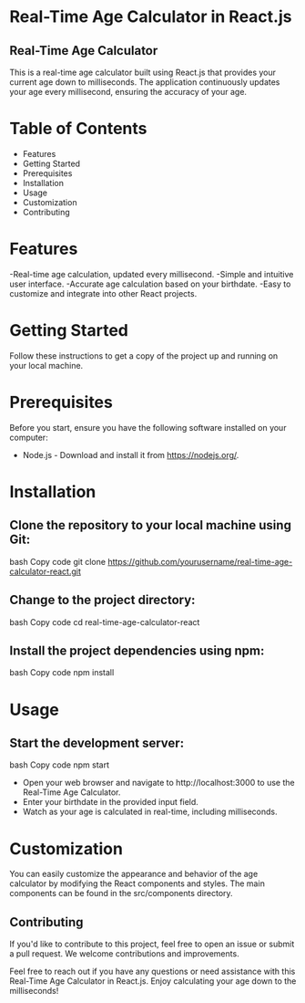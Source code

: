 # Real-Time Age Calculator in React.js
## Real-Time Age Calculator

This is a real-time age calculator built using React.js that provides your current age down to milliseconds. The application continuously updates your age every millisecond, ensuring the accuracy of your age.

# Table of Contents
- Features
- Getting Started
- Prerequisites
- Installation
- Usage
- Customization
- Contributing
  
# Features
-Real-time age calculation, updated every millisecond.
-Simple and intuitive user interface.
-Accurate age calculation based on your birthdate.
-Easy to customize and integrate into other React projects.

# Getting Started
Follow these instructions to get a copy of the project up and running on your local machine.

# Prerequisites
Before you start, ensure you have the following software installed on your computer:
- Node.js - Download and install it from https://nodejs.org/.

# Installation
## Clone the repository to your local machine using Git:
bash
Copy code
git clone https://github.com/yourusername/real-time-age-calculator-react.git

## Change to the project directory:
bash
Copy code
cd real-time-age-calculator-react

## Install the project dependencies using npm:
bash
Copy code
npm install

# Usage

## Start the development server:

bash
Copy code
npm start

- Open your web browser and navigate to http://localhost:3000 to use the Real-Time Age Calculator.
- Enter your birthdate in the provided input field.
- Watch as your age is calculated in real-time, including milliseconds.

# Customization
You can easily customize the appearance and behavior of the age calculator by modifying the React components and styles. The main components can be found in the src/components directory.

## Contributing
If you'd like to contribute to this project, feel free to open an issue or submit a pull request. We welcome contributions and improvements.

Feel free to reach out if you have any questions or need assistance with this Real-Time Age Calculator in React.js. Enjoy calculating your age down to the milliseconds!

